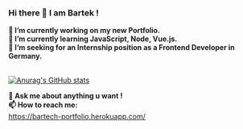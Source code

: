 ### Hi there  👋 I am Bartek ! 
**🔭 I’m currently working on my new Portfolio.** <br/>
**🌱 I’m currently learning JavaScript, Node, Vue.js.**  <br/>
**👯 I’m seeking for an Internship position as a Frontend Developer in Germany.**  <br/><br/>

[![Anurag's GitHub stats](https://github-readme-stats.vercel.app/api?username=Bartheus&count_private=true&theme=vue-dark&hide_border)](https://github.com/anuraghazra/github-readme-stats)

**💬 Ask me about anything u want !** <br/>
**📫 How to reach me:** <br/>
https://bartech-portfolio.herokuapp.com/
